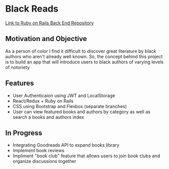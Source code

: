 # Black Reads

[Link to Ruby on Rails Back End Repository](https://github.com/crutell331/black-reads-backend "Back End Repository")


## Motivation and Objective

As a person of color I find it difficult to discover great literature by black authors who aren't already well known. So, the concept behind this project is to build an app that will introduce users to black authors of varying levels of notoriety 


## Features

- User Authenticaion using JWT and LocalStorage
- React/Redux + Ruby on Rails
- CSS using Bootstrap and Flexbox (separate branches)
- User can view featured books and authors by category as well as search a books and authors index


## In Progress

- Integrating Goodreads API to expand books library
- Implement book reviews
- Impliment "book club" feature that allows users to join book clubs and organize discussions together